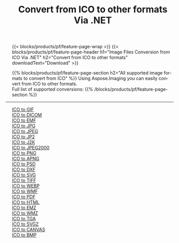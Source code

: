 ﻿---
title: Convert from ICO to other formats Via .NET 
weight: 3920
url: /net/conversion/from/ico 
lang: en
langdirlevel: 2
locales: zh-hans,ja,it,ru,de,es,fr,nl,id,lt,pl,pt,vi,tr,ko,zh-hant,ar,hi,th,sv,cs,uk,he
description: Using Aspose.Imaging you can easily convert from ICO to other formats
---

{{< blocks/products/pf/feature-page-wrap >}}
{{< blocks/products/pf/feature-page-header h1="Image Files Conversion from ICO Via .NET" h2="Convert from ICO to other formats" downloadText="Download" >}}


{{% blocks/products/pf/feature-page-section  h2="All supported image formats to convert from ICO" %}}
Using Aspose.Imaging you can easily convert from ICO to other formats.
<br/>
Full list of supported conversions:
{{% /blocks/products/pf/feature-page-section %}}
<div class="container-fluid productfamilypage bg-gray">
    <div class="convertypes bg-gray agp-content section">
        <div class="container">
		<hr style="margin-left:-20px;"/>
		<div class="row other-converters">
		    <div class='col-md-2 other-converter remove-lp remove-rp'><a href="/imaging/net/conversion/ico-to-gif" >ICO to GIF</a></div><div class='col-md-2 other-converter remove-lp remove-rp'><a href="/imaging/net/conversion/ico-to-dicom" >ICO to DICOM</a></div><div class='col-md-2 other-converter remove-lp remove-rp'><a href="/imaging/net/conversion/ico-to-emf" >ICO to EMF</a></div><div class='col-md-2 other-converter remove-lp remove-rp'><a href="/imaging/net/conversion/ico-to-jpg" >ICO to JPG</a></div><div class='col-md-2 other-converter remove-lp remove-rp'><a href="/imaging/net/conversion/ico-to-jpeg" >ICO to JPEG</a></div><div class='col-md-2 other-converter remove-lp remove-rp'><a href="/imaging/net/conversion/ico-to-jp2" >ICO to JP2</a></div><div class='col-md-2 other-converter remove-lp remove-rp'><a href="/imaging/net/conversion/ico-to-j2k" >ICO to J2K</a></div><div class='col-md-2 other-converter remove-lp remove-rp'><a href="/imaging/net/conversion/ico-to-jpeg2000" >ICO to JPEG2000</a></div><div class='col-md-2 other-converter remove-lp remove-rp'><a href="/imaging/net/conversion/ico-to-png" >ICO to PNG</a></div><div class='col-md-2 other-converter remove-lp remove-rp'><a href="/imaging/net/conversion/ico-to-apng" >ICO to APNG</a></div><div class='col-md-2 other-converter remove-lp remove-rp'><a href="/imaging/net/conversion/ico-to-psd" >ICO to PSD</a></div><div class='col-md-2 other-converter remove-lp remove-rp'><a href="/imaging/net/conversion/ico-to-dxf" >ICO to DXF</a></div><div class='col-md-2 other-converter remove-lp remove-rp'><a href="/imaging/net/conversion/ico-to-svg" >ICO to SVG</a></div><div class='col-md-2 other-converter remove-lp remove-rp'><a href="/imaging/net/conversion/ico-to-tiff" >ICO to TIFF</a></div><div class='col-md-2 other-converter remove-lp remove-rp'><a href="/imaging/net/conversion/ico-to-webp" >ICO to WEBP</a></div><div class='col-md-2 other-converter remove-lp remove-rp'><a href="/imaging/net/conversion/ico-to-wmf" >ICO to WMF</a></div><div class='col-md-2 other-converter remove-lp remove-rp'><a href="/imaging/net/conversion/ico-to-pdf" >ICO to PDF</a></div><div class='col-md-2 other-converter remove-lp remove-rp'><a href="/imaging/net/conversion/ico-to-html" >ICO to HTML</a></div><div class='col-md-2 other-converter remove-lp remove-rp'><a href="/imaging/net/conversion/ico-to-emz" >ICO to EMZ</a></div><div class='col-md-2 other-converter remove-lp remove-rp'><a href="/imaging/net/conversion/ico-to-wmz" >ICO to WMZ</a></div><div class='col-md-2 other-converter remove-lp remove-rp'><a href="/imaging/net/conversion/ico-to-tga" >ICO to TGA</a></div><div class='col-md-2 other-converter remove-lp remove-rp'><a href="/imaging/net/conversion/ico-to-svgz" >ICO to SVGZ</a></div><div class='col-md-2 other-converter remove-lp remove-rp'><a href="/imaging/net/conversion/ico-to-canvas" >ICO to CANVAS</a></div><div class='col-md-2 other-converter remove-lp remove-rp'><a href="/imaging/net/conversion/ico-to-bmp" >ICO to BMP</a></div>
                </div>
        </div>
    </div>
</div>
<br/>

